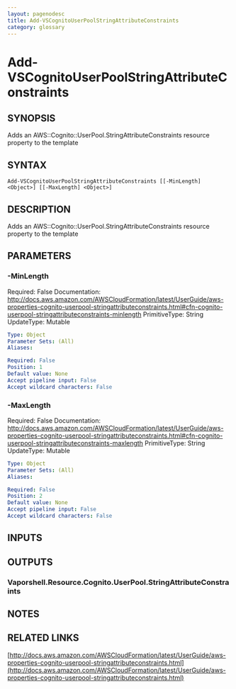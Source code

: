 ```yaml
---
layout: pagenodesc
title: Add-VSCognitoUserPoolStringAttributeConstraints
category: glossary
---
```


# Add-VSCognitoUserPoolStringAttributeConstraints

## SYNOPSIS
Adds an AWS::Cognito::UserPool.StringAttributeConstraints resource property to the template

## SYNTAX

```
Add-VSCognitoUserPoolStringAttributeConstraints [[-MinLength] <Object>] [[-MaxLength] <Object>]
```

## DESCRIPTION
Adds an AWS::Cognito::UserPool.StringAttributeConstraints resource property to the template

## PARAMETERS

### -MinLength
Required: False
Documentation: http://docs.aws.amazon.com/AWSCloudFormation/latest/UserGuide/aws-properties-cognito-userpool-stringattributeconstraints.html#cfn-cognito-userpool-stringattributeconstraints-minlength
PrimitiveType: String
UpdateType: Mutable

```yaml
Type: Object
Parameter Sets: (All)
Aliases: 

Required: False
Position: 1
Default value: None
Accept pipeline input: False
Accept wildcard characters: False
```

### -MaxLength
Required: False
Documentation: http://docs.aws.amazon.com/AWSCloudFormation/latest/UserGuide/aws-properties-cognito-userpool-stringattributeconstraints.html#cfn-cognito-userpool-stringattributeconstraints-maxlength
PrimitiveType: String
UpdateType: Mutable

```yaml
Type: Object
Parameter Sets: (All)
Aliases: 

Required: False
Position: 2
Default value: None
Accept pipeline input: False
Accept wildcard characters: False
```

## INPUTS

## OUTPUTS

### Vaporshell.Resource.Cognito.UserPool.StringAttributeConstraints

## NOTES

## RELATED LINKS

[http://docs.aws.amazon.com/AWSCloudFormation/latest/UserGuide/aws-properties-cognito-userpool-stringattributeconstraints.html](http://docs.aws.amazon.com/AWSCloudFormation/latest/UserGuide/aws-properties-cognito-userpool-stringattributeconstraints.html)

